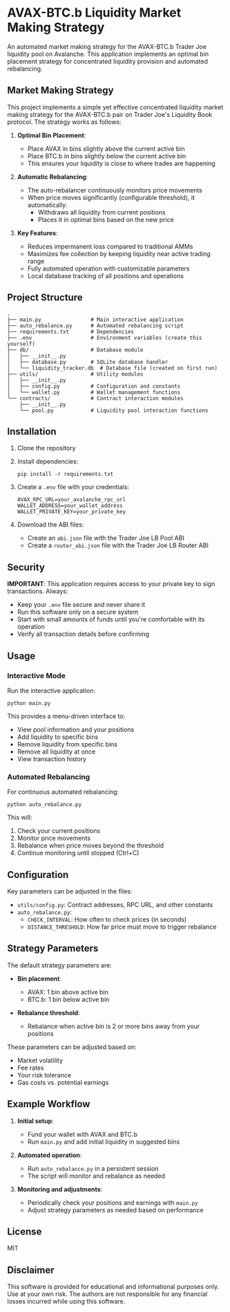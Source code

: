 # AVAX-BTC.b Liquidity Market Making Strategy

An automated market making strategy for the AVAX-BTC.b Trader Joe liquidity pool on Avalanche. This application implements an optimal bin placement strategy for concentrated liquidity provision and automated rebalancing.

## Market Making Strategy

This project implements a simple yet effective concentrated liquidity market making strategy for the AVAX-BTC.b pair on Trader Joe's Liquidity Book protocol. The strategy works as follows:

1. **Optimal Bin Placement**: 
   - Place AVAX in bins slightly above the current active bin
   - Place BTC.b in bins slightly below the current active bin
   - This ensures your liquidity is close to where trades are happening

2. **Automatic Rebalancing**:
   - The auto-rebalancer continuously monitors price movements
   - When price moves significantly (configurable threshold), it automatically:
     - Withdraws all liquidity from current positions
     - Places it in optimal bins based on the new price

3. **Key Features**:
   - Reduces impermanent loss compared to traditional AMMs
   - Maximizes fee collection by keeping liquidity near active trading range
   - Fully automated operation with customizable parameters
   - Local database tracking of all positions and operations

## Project Structure

```
.
├── main.py                # Main interactive application
├── auto_rebalance.py      # Automated rebalancing script
├── requirements.txt       # Dependencies
├── .env                   # Environment variables (create this yourself)
├── db/                    # Database module
│   ├── __init__.py
│   ├── database.py        # SQLite database handler
│   └── liquidity_tracker.db  # Database file (created on first run)
├── utils/                 # Utility modules
│   ├── __init__.py
│   ├── config.py          # Configuration and constants
│   └── wallet.py          # Wallet management functions
└── contracts/             # Contract interaction modules
    ├── __init__.py
    └── pool.py            # Liquidity pool interaction functions
```

## Installation

1. Clone the repository
2. Install dependencies:
   ```
   pip install -r requirements.txt
   ```
3. Create a `.env` file with your credentials:
   ```
   AVAX_RPC_URL=your_avalanche_rpc_url
   WALLET_ADDRESS=your_wallet_address
   WALLET_PRIVATE_KEY=your_private_key
   ```

4. Download the ABI files:
   - Create an `abi.json` file with the Trader Joe LB Pool ABI
   - Create a `router_abi.json` file with the Trader Joe LB Router ABI

## Security

**IMPORTANT**: This application requires access to your private key to sign transactions. Always:
- Keep your `.env` file secure and never share it
- Run this software only on a secure system
- Start with small amounts of funds until you're comfortable with its operation
- Verify all transaction details before confirming

## Usage

### Interactive Mode

Run the interactive application:

```
python main.py
```

This provides a menu-driven interface to:
- View pool information and your positions
- Add liquidity to specific bins
- Remove liquidity from specific bins
- Remove all liquidity at once
- View transaction history

### Automated Rebalancing

For continuous automated rebalancing:

```
python auto_rebalance.py
```

This will:
1. Check your current positions
2. Monitor price movements
3. Rebalance when price moves beyond the threshold
4. Continue monitoring until stopped (Ctrl+C)

## Configuration

Key parameters can be adjusted in the files:

- `utils/config.py`: Contract addresses, RPC URL, and other constants
- `auto_rebalance.py`: 
  - `CHECK_INTERVAL`: How often to check prices (in seconds)
  - `DISTANCE_THRESHOLD`: How far price must move to trigger rebalance

## Strategy Parameters

The default strategy parameters are:

- **Bin placement**:
  - AVAX: 1 bin above active bin
  - BTC.b: 1 bin below active bin
  
- **Rebalance threshold**: 
  - Rebalance when active bin is 2 or more bins away from your positions

These parameters can be adjusted based on:
- Market volatility
- Fee rates
- Your risk tolerance
- Gas costs vs. potential earnings

## Example Workflow

1. **Initial setup**:
   - Fund your wallet with AVAX and BTC.b
   - Run `main.py` and add initial liquidity in suggested bins

2. **Automated operation**:
   - Run `auto_rebalance.py` in a persistent session
   - The script will monitor and rebalance as needed

3. **Monitoring and adjustments**:
   - Periodically check your positions and earnings with `main.py`
   - Adjust strategy parameters as needed based on performance

## License

MIT

## Disclaimer

This software is provided for educational and informational purposes only. Use at your own risk. The authors are not responsible for any financial losses incurred while using this software. 